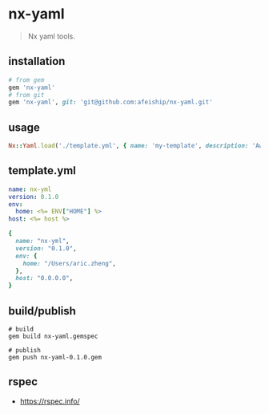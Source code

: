 # nx-yaml
> Nx yaml tools.

## installation
```rb
# from gem
gem 'nx-yaml'
# from git
gem 'nx-yaml', git: 'git@github.com:afeiship/nx-yaml.git'
```

## usage
```rb
Nx::Yaml.load('./template.yml', { name: 'my-template', description: 'Awesome template'})
```

## template.yml
```yml
name: nx-yml
version: 0.1.0
env: 
  home: <%= ENV["HOME"] %>
host: <%= host %>
```

<!-- After load -->
```rb
{
  name: "nx-yml",
  version: "0.1.0",
  env: {
    home: "/Users/aric.zheng",
  },
  host: "0.0.0.0",
}
```

## build/publish
```shell
# build
gem build nx-yaml.gemspec

# publish
gem push nx-yaml-0.1.0.gem
```

## rspec
- https://rspec.info/
